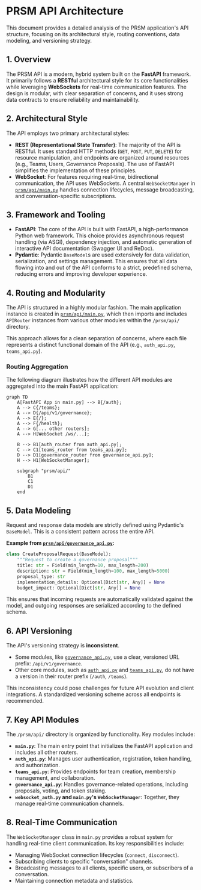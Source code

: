 # PRSM API Architecture

This document provides a detailed analysis of the PRSM application's API structure, focusing on its architectural style, routing conventions, data modeling, and versioning strategy.

## 1. Overview

The PRSM API is a modern, hybrid system built on the **FastAPI** framework. It primarily follows a **RESTful** architectural style for its core functionalities while leveraging **WebSockets** for real-time communication features. The design is modular, with clear separation of concerns, and it uses strong data contracts to ensure reliability and maintainability.

## 2. Architectural Style

The API employs two primary architectural styles:

*   **REST (Representational State Transfer)**: The majority of the API is RESTful. It uses standard HTTP methods (`GET`, `POST`, `PUT`, `DELETE`) for resource manipulation, and endpoints are organized around resources (e.g., Teams, Users, Governance Proposals). The use of FastAPI simplifies the implementation of these principles.
*   **WebSocket**: For features requiring real-time, bidirectional communication, the API uses WebSockets. A central `WebSocketManager` in [`prsm/api/main.py`](prsm/api/main.py) handles connection lifecycles, message broadcasting, and conversation-specific subscriptions.

## 3. Framework and Tooling

*   **FastAPI**: The core of the API is built with FastAPI, a high-performance Python web framework. This choice provides asynchronous request handling (via ASGI), dependency injection, and automatic generation of interactive API documentation (Swagger UI and ReDoc).
*   **Pydantic**: Pydantic `BaseModel`s are used extensively for data validation, serialization, and settings management. This ensures that all data flowing into and out of the API conforms to a strict, predefined schema, reducing errors and improving developer experience.

## 4. Routing and Modularity

The API is structured in a highly modular fashion. The main application instance is created in [`prsm/api/main.py`](prsm/api/main.py), which then imports and includes `APIRouter` instances from various other modules within the `/prsm/api/` directory.

This approach allows for a clean separation of concerns, where each file represents a distinct functional domain of the API (e.g., `auth_api.py`, `teams_api.py`).

### Routing Aggregation

The following diagram illustrates how the different API modules are aggregated into the main FastAPI application:

```mermaid
graph TD
    A[FastAPI App in main.py] --> B{/auth};
    A --> C{/teams};
    A --> D{/api/v1/governance};
    A --> E{/};
    A --> F{/health};
    A --> G[... other routers];
    A --> H[WebSocket /ws/...];

    B --> B1[auth_router from auth_api.py];
    C --> C1[teams_router from teams_api.py];
    D --> D1[governance_router from governance_api.py];
    H --> H1[WebSocketManager];

    subgraph "prsm/api/"
        B1
        C1
        D1
    end
```

## 5. Data Modeling

Request and response data models are strictly defined using Pydantic's `BaseModel`. This is a consistent pattern across the entire API.

**Example from [`prsm/api/governance_api.py`](prsm/api/governance_api.py):**
```python
class CreateProposalRequest(BaseModel):
    """Request to create a governance proposal"""
    title: str = Field(min_length=10, max_length=200)
    description: str = Field(min_length=100, max_length=5000)
    proposal_type: str
    implementation_details: Optional[Dict[str, Any]] = None
    budget_impact: Optional[Dict[str, Any]] = None
```

This ensures that incoming requests are automatically validated against the model, and outgoing responses are serialized according to the defined schema.

## 6. API Versioning

The API's versioning strategy is **inconsistent**.

*   Some modules, like [`governance_api.py`](prsm/api/governance_api.py), use a clear, versioned URL prefix: `/api/v1/governance`.
*   Other core modules, such as [`auth_api.py`](prsm/api/auth_api.py) and [`teams_api.py`](prsm/api/teams_api.py), do not have a version in their router prefix (`/auth`, `/teams`).

This inconsistency could pose challenges for future API evolution and client integrations. A standardized versioning scheme across all endpoints is recommended.

## 7. Key API Modules

The `/prsm/api/` directory is organized by functionality. Key modules include:

*   **`main.py`**: The main entry point that initializes the FastAPI application and includes all other routers.
*   **`auth_api.py`**: Manages user authentication, registration, token handling, and authorization.
*   **`teams_api.py`**: Provides endpoints for team creation, membership management, and collaboration.
*   **`governance_api.py`**: Handles governance-related operations, including proposals, voting, and token staking.
*   **`websocket_auth.py` and `main.py`'s `WebSocketManager`**: Together, they manage real-time communication channels.

## 8. Real-Time Communication

The `WebSocketManager` class in `main.py` provides a robust system for handling real-time client communication. Its key responsibilities include:

*   Managing WebSocket connection lifecycles (`connect`, `disconnect`).
*   Subscribing clients to specific "conversation" channels.
*   Broadcasting messages to all clients, specific users, or subscribers of a conversation.
*   Maintaining connection metadata and statistics.